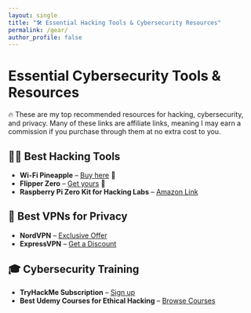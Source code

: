 ```yaml
---
layout: single
title: "🛠 Essential Hacking Tools & Cybersecurity Resources"
permalink: /gear/
author_profile: false
---
```


# Essential Cybersecurity Tools & Resources
🔥 These are my top recommended resources for hacking, cybersecurity, and privacy. Many of these links are affiliate links, meaning I may earn a commission if you purchase through them at no extra cost to you.

## 🏴‍☠️ Best Hacking Tools
- **Wi-Fi Pineapple** – [Buy here](https://shop.hak5.org/pages/affiliates](https://shop.hak5.org/products/wifi-pineapple?srsltid=AfmBOopEUW3UH0s4SUkvsPSnRM5kEtx5YSS06giors7B3hJDaFxNvh1Z)) 🔗
- **Flipper Zero** – [Get yours]([https://flipperzero.one/](https://shop.flipperzero.one/?_gl=1*j1agq*_ga*MTQ1NzczMTk0OC4xNzQxNTQ1MjYw*_ga_GM78S6JK0K*MTc0MTU0NTI1OS4xLjAuMTc0MTU0NTI1OS42MC4wLjA.)) 🔗
- **Raspberry Pi Zero Kit for Hacking Labs** – [Amazon Link](https://amzn.to/43AvTXl)

## 🔐 Best VPNs for Privacy
- **NordVPN** – [Exclusive Offer](https://nordvpn.com/affiliate/)
- **ExpressVPN** – [Get a Discount](https://www.expressvpn.com/affiliate)

## 🎓 Cybersecurity Training
- **TryHackMe Subscription** – [Sign up](https://tryhackme.com/signup)
- **Best Udemy Courses for Ethical Hacking** – [Browse Courses](https://www.udemy.com/affiliate/)
